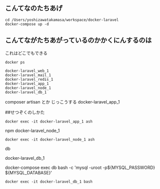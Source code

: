 ## こんてなのたちあげ
```
cd /Users/yoshizawatakamasa/workspace/docker-laravel
docker-compose up -d
```

## こんてながたちあがっているのかかくにんするのは

これはどこでもできる
```
docker ps
```


```
docker-laravel_web_1
docker-laravel_mail_1
docker-laravel_redis_1
docker-laravel_app_1
docker-laravel_node_1
docker-laravel_db_1
```

composer artisan とか じっこうする
docker-laravel_app_1

##せつぞくのしかた

```
docker exec -it docker-laravel_app_1 ash
```

npm
docker-laravel_node_1
```
docker exec -it docker-laravel_node_1 ash
```
db

docker-laravel_db_1

docker-compose exec db bash -c 'mysql -uroot -p${MYSQL_PASSWORD} ${MYSQL_DATABASE}'

```
docker exec -it docker-laravel_db_1 bash
```

